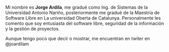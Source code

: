 Mi nombre es **Jorge Ardila**, me gradué como Ing. de Sistemas de la Universidad Antonio Nariño, posteriormente me gradué de la Maestría de Software Libre en La universidad Oberta de Catalunya. Personalmente les comento que soy entusiasta del software libre, seguridad de la información y la gestión de proyectos.

Aunque tengo poco que decir o mostrar, me encuentran en twiter en @joardilam
